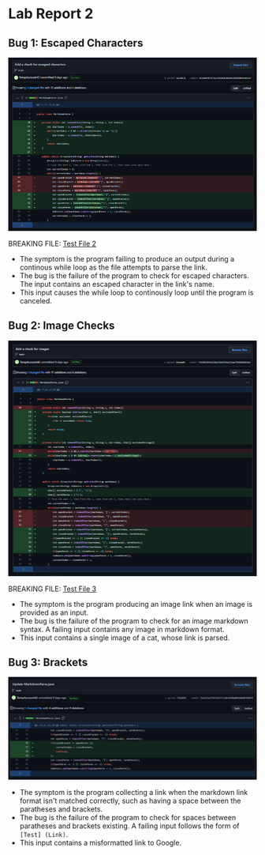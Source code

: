 # Lab Report 2

## Bug 1: Escaped Characters
![Escaped Characters](ESCAPED.png)


BREAKING FILE: [Test File 2](https://github.com/TempAccount42/markdown-parser/blob/main/test-file2.md)

- The symptom is the program failing to produce an output during a continous while loop as the file attempts to parse the link.
- The bug is the failure of the program to check for escaped characters. The input contains an escaped character in the link's name.
- This input causes the while loop to continously loop until the program is canceled.

## Bug 2: Image Checks
![Image Check](IMAGE.png)

BREAKING FILE: [Test File 3](https://github.com/TempAccount42/markdown-parser/blob/main/test-file3.md)

- The symptom is the program producing an image link when an image is provided as an input.
- The bug is the failure of the program to check for an image markdown syntax. A failing input contains any image in markdown format.
- This input contains a single image of a cat, whose link is parsed.

## Bug 3: Brackets
![Image Check](BRACKET.png)

- The symptom is the program collecting a link when the markdown link format isn't matched correctly, such as having a space between the paratheses and brackets.
- The bug is the failure of the program to check for spaces between paratheses and brackets existing. A failing input follows the form of `[Test] (Link)`.
- This input contains a misformatted link to Google.
